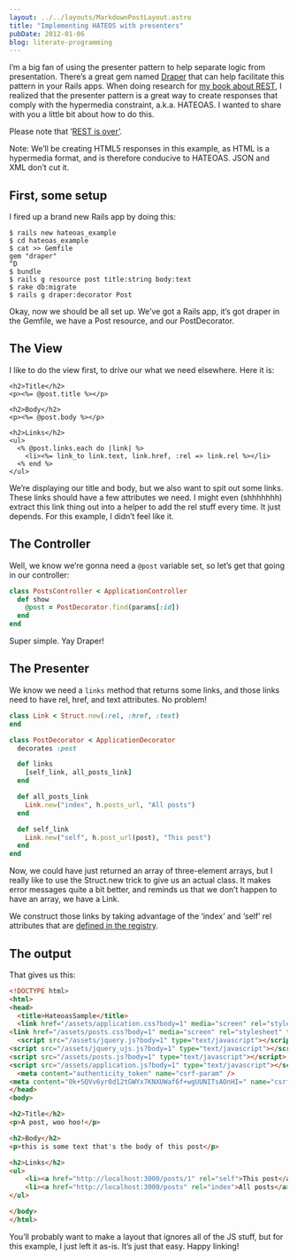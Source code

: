 ```yaml
---
layout: ../../layouts/MarkdownPostLayout.astro
title: "Implementing HATEOS with presenters"
pubDate: 2012-01-06
blog: literate-programming
---
```



I’m a big fan of using the presenter pattern to help separate logic from presentation. There’s a great gem named [Draper](https://github.com/jcasimir/draper) that can help facilitate this pattern in your Rails apps. When doing research for [my book about REST](http://designinghypermediaapis.com/), I realized that the presenter pattern is a great way to create responses that comply with the hypermedia constraint, a.k.a. HATEOAS. I wanted to share with you a little bit about how to do this.

Please note that ’[REST is over’](/posts/2012-02-23-rest-is-over).

Note: We’ll be creating HTML5 responses in this example, as HTML is a hypermedia format, and is therefore conducive to HATEOAS. JSON and XML don’t cut it.

## First, some setup

I fired up a brand new Rails app by doing this:

```
$ rails new hateoas_example
$ cd hateoas_example
$ cat >> Gemfile
gem "draper"
^D
$ bundle
$ rails g resource post title:string body:text
$ rake db:migrate
$ rails g draper:decorator Post
```

Okay, now we should be all set up. We’ve got a Rails app, it’s got draper in the Gemfile, we have a Post resource, and our PostDecorator.

## The View

I like to do the view first, to drive our what we need elsewhere. Here it is:

```
<h2>Title</h2>
<p><%= @post.title %></p>

<h2>Body</h2>
<p><%= @post.body %></p>

<h2>Links</h2>
<ul>
  <% @post.links.each do |link| %>
    <li><%= link_to link.text, link.href, :rel => link.rel %></li>
  <% end %>
</ul>
```

We’re displaying our title and body, but we also want to spit out some links. These links should have a few attributes we need. I might even (shhhhhhh) extract this link thing out into a helper to add the rel stuff every time. It just depends. For this example, I didn’t feel like it.

## The Controller

Well, we know we’re gonna need a `@post` variable set, so let’s get that going in our controller:

```ruby
class PostsController < ApplicationController
  def show
    @post = PostDecorator.find(params[:id])
  end
end
```

Super simple. Yay Draper!

## The Presenter

We know we need a `links` method that returns some links, and those links need to have rel, href, and text attributes. No problem!

```ruby
class Link < Struct.new(:rel, :href, :text)
end

class PostDecorator < ApplicationDecorator
  decorates :post

  def links
    [self_link, all_posts_link]
  end

  def all_posts_link
    Link.new("index", h.posts_url, "All posts")
  end

  def self_link
    Link.new("self", h.post_url(post), "This post")
  end
end
```

Now, we could have just returned an array of three-element arrays, but I really like to use the Struct.new trick to give us an actual class. It makes error messages quite a bit better, and reminds us that we don’t happen to have an array, we have a Link.

We construct those links by taking advantage of the ‘index’ and ‘self’ rel attributes that are [defined in the registry](http://www.iana.org/assignments/link-relations/link-relations.xml).

## The output

That gives us this:

```html
<!DOCTYPE html>
<html>
<head>
  <title>HateoasSample</title>
  <link href="/assets/application.css?body=1" media="screen" rel="stylesheet" type="text/css" />
<link href="/assets/posts.css?body=1" media="screen" rel="stylesheet" type="text/css" />
  <script src="/assets/jquery.js?body=1" type="text/javascript"></script>
<script src="/assets/jquery_ujs.js?body=1" type="text/javascript"></script>
<script src="/assets/posts.js?body=1" type="text/javascript"></script>
<script src="/assets/application.js?body=1" type="text/javascript"></script>
  <meta content="authenticity_token" name="csrf-param" />
<meta content="0k+SQVv6yr0d12tGWYx7KNXUWaf6f+wgUUNITsAOnHI=" name="csrf-token" />
</head>
<body>

<h2>Title</h2>
<p>A post, woo hoo!</p>

<h2>Body</h2>
<p>this is some text that's the body of this post</p>

<h2>Links</h2>
<ul>
    <li><a href="http://localhost:3000/posts/1" rel="self">This post</a></li>
    <li><a href="http://localhost:3000/posts" rel="index">All posts</a></li>
</ul>

</body>
</html>
```

You’ll probably want to make a layout that ignores all of the JS stuff, but for this example, I just left it as-is. It’s just that easy. Happy linking!
